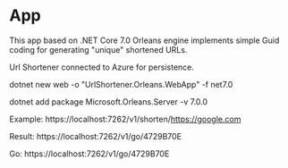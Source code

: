 # App

This app based on .NET Core 7.0 Orleans engine implements simple Guid coding for generating "unique" shortened URLs.

Url Shortener connected to Azure for persistence.

dotnet new web -o "UrlShortener.Orleans.WebApp" -f net7.0

dotnet add package Microsoft.Orleans.Server -v 7.0.0

Example:
https://localhost:7262/v1/shorten/https://google.com

Result:
https://localhost:7262/v1/go/4729B70E

Go:
https://localhost:7262/v1/go/4729B70E